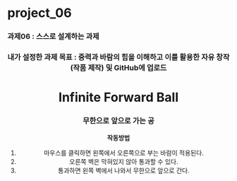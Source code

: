 # project_06
### 과제06 : 스스로 설계하는 과제
<div align="center">

### 내가 설정한 과제 목표 : 중력과 바람의 힘을 이해하고 이를 활용한 자유 창작(작품 제작) 및 GitHub에 업로드


# Infinite Forward Ball
### 무한으로 앞으로 가는 공


**작동방법**
1. 마우스를 클릭하면 왼쪽에서 오른쪽으로 부는 바람이 적용된다.
2. 오른쪽 벽은 막혀있지 않아 통과할 수 있다.
3. 통과하면 왼쪽 벽에서 나와서 무한으로 앞으로 간다.

</div>